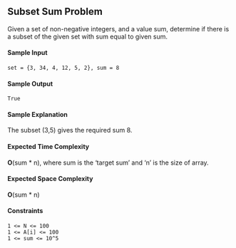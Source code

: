 ## **Subset Sum Problem**

Given a set of non-negative integers, and a value sum, determine if there is a subset of the given set with sum equal to given sum.



#### **Sample Input**
	set = {3, 34, 4, 12, 5, 2}, sum = 8

#### **Sample Output**
	True

#### **Sample Explanation**
The subset (3,5) gives the required sum 8.

#### **Expected Time Complexity**
__O__(sum * n), where sum is the ‘target sum’ and ‘n’ is the size of array.


#### **Expected Space Complexity**
__O__(sum * n)

#### **Constraints**
	1 <= N <= 100
	1 <= A[i] <= 100
	1 <= sum <= 10^5
